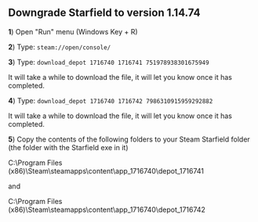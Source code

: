 ## Downgrade Starfield to version 1.14.74

**1**) Open "Run" menu (Windows Key + R)

**2**) Type: `steam://open/console/`

**3**) Type: `download_depot 1716740 1716741 751978938301675949`

It will take a while to download the file, it will let you know once it has completed.

**4**) Type: `download_depot 1716740 1716742 7986310915959292882`

It will take a while to download the file, it will let you know once it has completed.

**5**) Copy the contents of the following folders to your Steam Starfield folder (the folder with the Starfield exe in it)

C:\Program Files (x86)\Steam\steamapps\content\app_1716740\depot_1716741

and

C:\Program Files (x86)\Steam\steamapps\content\app_1716740\depot_1716742
